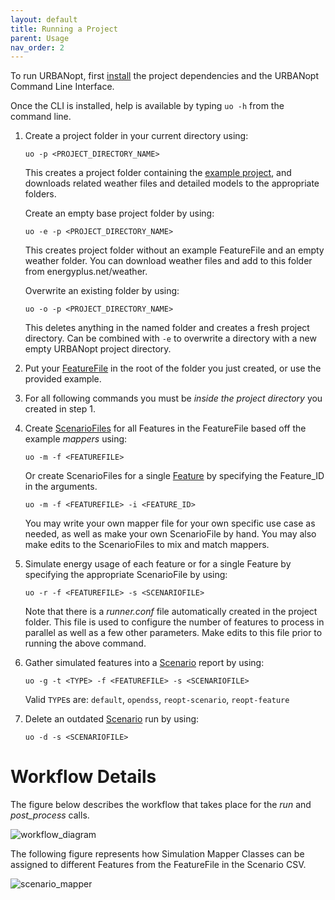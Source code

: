 ```yaml
---
layout: default
title: Running a Project
parent: Usage
nav_order: 2
---
```


To run URBANopt, first [install](../installation/installation.md) the project dependencies and the URBANopt Command Line Interface.

Once the CLI is installed, help is available by typing `uo -h` from the command line.

1. Create a project folder in your current directory using:

    ```terminal
    uo -p <PROJECT_DIRECTORY_NAME>
    ```

    This creates a project folder containing the [example project](example.md), and downloads related weather files and detailed models to the appropriate folders.

    Create an empty base project folder by using:

    ```terminal
    uo -e -p <PROJECT_DIRECTORY_NAME>
    ```
    
    This creates project folder without an example FeatureFile and an empty weather folder. You can
    download weather files and add to this folder from energyplus.net/weather.

    Overwrite an existing folder by using:

    ```terminal
    uo -o -p <PROJECT_DIRECTORY_NAME>
    ```

    This deletes anything in the named folder and creates a fresh project directory. Can be combined with `-e` to overwrite a directory with a new empty URBANopt project directory.

1. Put your [FeatureFile](../overview/definitions.md) in the root of the folder you just created, or use the provided example.
1. For all following commands you must be _inside the project directory_ you created in step 1.
1. Create [ScenarioFiles](../overview/definitions.md) for all Features in the FeatureFile based off the example _mappers_ using:

    ```terminal
    uo -m -f <FEATUREFILE>
    ```

    Or create ScenarioFiles for a single [Feature](../overview/definitions.md) by specifying the Feature_ID in the arguments.

    ```terminal
    uo -m -f <FEATUREFILE> -i <FEATURE_ID>
    ```

    You may write your own mapper file for your own specific use case as needed, as well as make your own ScenarioFile by hand.  You may also make edits to the ScenarioFiles to mix and match mappers.

1. Simulate energy usage of each feature or for a single Feature by specifying the appropriate
   ScenarioFile by using:

    ```terminal
    uo -r -f <FEATUREFILE> -s <SCENARIOFILE>
    ```
    Note that there is a *runner.conf* file automatically created in the project folder.  This file is used to configure the number of features to process in parallel as well as a few other parameters.  Make edits to this file prior to running the above command.

1. Gather simulated features into a [Scenario](../overview/definitions.md) report by using:

    ```terminal
    uo -g -t <TYPE> -f <FEATUREFILE> -s <SCENARIOFILE>
    ```

    Valid `TYPE`s are: `default`, `opendss`, `reopt-scenario`, `reopt-feature`

1. Delete an outdated [Scenario](../overview/definitions.md) run by using:

    ```terminal
    uo -d -s <SCENARIOFILE>
    ```

# Workflow Details

The figure below describes the workflow that takes place for the *run* and *post_process* calls.

![workflow_diagram](../doc_files/CLI_workflow_diagram.jpg)


The following figure represents how Simulation Mapper Classes can be assigned to different Features from the FeatureFile in the Scenario CSV.

![scenario_mapper](../doc_files/scenario_mapper.jpg)

